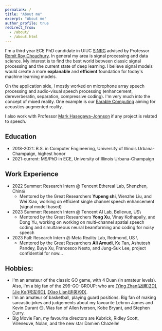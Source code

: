 ```yaml
---
permalink: /
title: "About me"
excerpt: "About me"
author_profile: true
redirect_from: 
  - /about/
  - /about.html
---
```


I'm a third year ECE PhD candidate in UIUC [SiNRG](https://sinrg.csl.illinois.edu/) advised by Professor [Romit Roy Choudhury](https://croy.web.engr.illinois.edu/). In general my area is signal processing and data science. My interest is to find the best world between classic signal processing and the current state of deep learning. I believe signal models would create a more **explanable** and **efficient** foundation for today's machine learning models.

On the application side, I mostly worked on microphone array speech processing and audio-visual speech processing (enhancement, dereverberatin, separation, compressive coding). I'm very much into the concept of mixed reality. One example is our [Earable Computing](https://synrg.csl.illinois.edu/earables.html) aiming for acoustics augmented reality. 

I also work with Professor [Mark Hasegawa-Johnson](http://www.ifp.illinois.edu/~hasegawa/) if any project is related to speech.

## Education
* 2018-2021: B.S. in Computer Engineering, University of Illinois Urbana-Champaign, highest honor
* 2021-current: MS/PhD in ECE, University of Illinois Urbana-Champaign

## Work Experience
* 2022 Summer: Research Intern @ Tencent Ethereal Lab, Shenzhen, China\
  * Mentored by the Great Researchers **Yupeng shi**, Wenzhe Liu, and Wei Xiao, working on efficient single channel speech enhancement (signal model based)
* 2023 Summer: Research Intern @ Tencent AI Lab, Bellevue, US\
  * Mentored by the Great Researchers **Yong Xu**, Vinay Kothapally, and Dong Yu, working on working on multi-channel spatial speech coding and simultaneous neural beamforming and coding for noisy speech
* 2023 Fall: Research Intern @ Meta Reality Lab, Redmond, US \
  * Mentored by the Great Researchers **Ali Aroudi**, Ke Tan, Ashutosh Pandey, Buye Xu, Francesco Nesto, and Jung-Suk Lee, project confidential for now...

## Hobbies:
* I'm an amateur of the classic GO game, with 4 Duan (in amateur levels). Also, I'm a big fan of the 299-GO-GROUP: who are [[Ying Zhan(战鹰)2D]](https://space.bilibili.com/2051617240?spm_id_from=333.337.0.0), [[Jie Ke(柯洁)9D]](https://space.bilibili.com/525952604?spm_id_from=333.337.0.0), [[Xiao Lian(连笑)9D]](https://space.bilibili.com/526645204?spm_id_from=333.337.0.0).
* I'm an amateur of basketball, playing guard positions. Big fan of making sarcastic jokes and judgements about my favourite Lebron James and Kevin Durant 😏. Was fan of Allen Iverson, Kobe Bryant, and Stephen Curry.
* Big Movie Fan, my favourite directors are Kubrick, Ridley Scott, Villeneuve, Nolan, and the new star Damien Chazelle!
